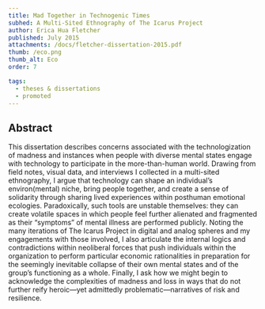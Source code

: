```yaml
---
title: Mad Together in Technogenic Times
subhed: A Multi-Sited Ethnography of The Icarus Project
author: Erica Hua Fletcher
published: July 2015
attachments: /docs/fletcher-dissertation-2015.pdf
thumb: /eco.png
thumb_alt: Eco
order: 7

tags:
  - theses & dissertations
  - promoted
---
```


## Abstract

This dissertation describes concerns associated with the technologization of
madness and instances when people with diverse mental states engage with
technology to participate in the more-than-human world. Drawing from field
notes, visual data, and interviews I collected in a multi-sited ethnography, I
argue that technology can shape an individual’s environ(mental) niche, bring
people together, and create a sense of solidarity through sharing lived
experiences within posthuman emotional ecologies. Paradoxically, such tools are
unstable themselves: they can create volatile spaces in which people feel
further alienated and fragmented as their “symptoms” of mental illness are
performed publicly. Noting the many iterations of The Icarus Project in digital
and analog spheres and my engagements with those involved, I also articulate the
internal logics and contradictions within neoliberal forces that push
individuals within the organization to perform particular economic rationalities
in preparation for the seemingly inevitable collapse of their own mental states
and of the group’s functioning as a whole. Finally, I ask how we might begin to
acknowledge the complexities of madness and loss in ways that do not further
reify heroic—yet admittedly problematic—narratives of risk and resilience.
